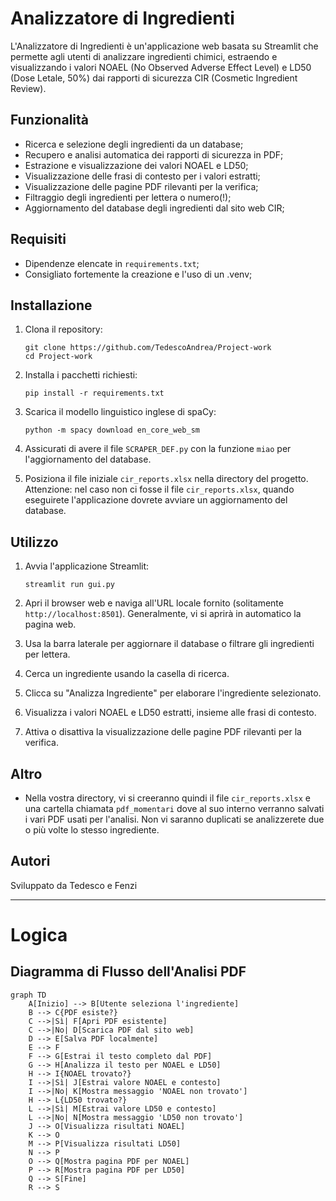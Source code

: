 # Analizzatore di Ingredienti

L'Analizzatore di Ingredienti è un'applicazione web basata su Streamlit che permette agli utenti di analizzare ingredienti chimici, estraendo e visualizzando i valori NOAEL (No Observed Adverse Effect Level) e LD50 (Dose Letale, 50%) dai rapporti di sicurezza CIR (Cosmetic Ingredient Review).

## Funzionalità

- Ricerca e selezione degli ingredienti da un database;
- Recupero e analisi automatica dei rapporti di sicurezza in PDF;
- Estrazione e visualizzazione dei valori NOAEL e LD50;
- Visualizzazione delle frasi di contesto per i valori estratti;
- Visualizzazione delle pagine PDF rilevanti per la verifica;
- Filtraggio degli ingredienti per lettera o numero(!);
- Aggiornamento del database degli ingredienti dal sito web CIR;

## Requisiti
- Dipendenze elencate in `requirements.txt`;
- Consigliato fortemente la creazione e l'uso di un .venv;

## Installazione

1. Clona il repository:
   ```
   git clone https://github.com/TedescoAndrea/Project-work 
   cd Project-work
   ```

2. Installa i pacchetti richiesti:
   ```
   pip install -r requirements.txt
   ```

3. Scarica il modello linguistico inglese di spaCy:
   ```
   python -m spacy download en_core_web_sm
   ```

4. Assicurati di avere il file `SCRAPER_DEF.py` con la funzione `miao` per l'aggiornamento del database.

5. Posiziona il file iniziale `cir_reports.xlsx` nella directory del progetto. Attenzione: nel caso non ci fosse il file `cir_reports.xlsx`, quando eseguirete l'applicazione dovrete avviare un aggiornamento del database. 

## Utilizzo

1. Avvia l'applicazione Streamlit:
   ```
   streamlit run gui.py
   ```

2. Apri il browser web e naviga all'URL locale fornito (solitamente `http://localhost:8501`). Generalmente, vi si aprirà in automatico la pagina web.

3. Usa la barra laterale per aggiornare il database o filtrare gli ingredienti per lettera.

4. Cerca un ingrediente usando la casella di ricerca.

5. Clicca su "Analizza Ingrediente" per elaborare l'ingrediente selezionato.

6. Visualizza i valori NOAEL e LD50 estratti, insieme alle frasi di contesto.

7. Attiva o disattiva la visualizzazione delle pagine PDF rilevanti per la verifica.

## Altro
- Nella vostra directory, vi si creeranno quindi il file `cir_reports.xlsx` e una cartella chiamata `pdf_momentari` dove al suo interno verranno salvati i vari PDF usati per l'analisi. Non vi saranno duplicati se analizzerete due o più volte lo stesso ingrediente.

## Autori

Sviluppato da Tedesco e Fenzi

---

# Logica
## Diagramma di Flusso dell'Analisi PDF

```mermaid
graph TD
    A[Inizio] --> B[Utente seleziona l'ingrediente]
    B --> C{PDF esiste?}
    C -->|Sì| F[Apri PDF esistente]
    C -->|No| D[Scarica PDF dal sito web]
    D --> E[Salva PDF localmente]
    E --> F
    F --> G[Estrai il testo completo dal PDF]
    G --> H[Analizza il testo per NOAEL e LD50]
    H --> I{NOAEL trovato?}
    I -->|Sì| J[Estrai valore NOAEL e contesto]
    I -->|No| K[Mostra messaggio 'NOAEL non trovato']
    H --> L{LD50 trovato?}
    L -->|Sì| M[Estrai valore LD50 e contesto]
    L -->|No| N[Mostra messaggio 'LD50 non trovato']
    J --> O[Visualizza risultati NOAEL]
    K --> O
    M --> P[Visualizza risultati LD50]
    N --> P
    O --> Q[Mostra pagina PDF per NOAEL]
    P --> R[Mostra pagina PDF per LD50]
    Q --> S[Fine]
    R --> S
```
